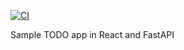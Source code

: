 [![CI](https://github.com/mtrmarko/react-fastapi-spa-example/actions/workflows/test.yml/badge.svg?branch=main)](https://github.com/mtrmarko/react-fastapi-spa-example/actions/workflows/test.yml)

Sample TODO app in React and FastAPI
